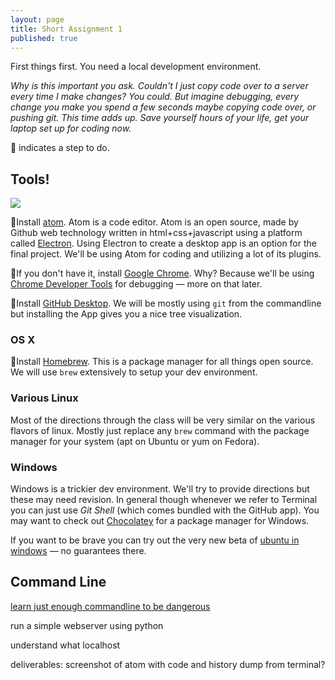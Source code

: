 ```yaml
---
layout: page
title: Short Assignment 1
published: true
---
```



First things first.  You need a local development environment.  

*Why is this important you ask.  Couldn't I just copy code over to a server every time I make changes?  You could.  But imagine debugging,  every change you make you spend a few seconds maybe copying code over, or pushing git.  This time adds up.  Save yourself hours of your life, get your laptop set up for coding now.*


🚀 indicates a step to do.

## Tools! ##


![](https://github-atom-io-herokuapp-com.global.ssl.fastly.net/assets/logo@2x-a922b71bfaf4cdc1dcf7a5ea29b92a91.png)

🚀Install [atom](http://atom.io).  Atom is a code editor.  Atom is an open source, made by Github
web technology written in html+css+javascript using a platform called [Electron](http://electron.atom.io/). Using Electron to create a desktop app is an option for the final project.  We'll be using Atom for coding and utilizing a lot of its plugins.

🚀If you don't have it, install [Google Chrome](https://www.google.com/chrome/browser/desktop/).  Why?
Because we'll be using [Chrome Developer Tools](https://developers.google.com/web/tools/chrome-devtools/) for debugging — more on that later.

🚀Install [GitHub Desktop](http://desktop.github.com).  We will be mostly using ```git``` from the commandline but installing the App gives you a nice tree visualization.


### OS X ###

🚀Install [Homebrew](http://brew.sh/).  This is a package manager for all things open source.
We will use ```brew``` extensively to setup your dev environment.

### Various Linux ###

Most of the directions through the class will be very similar on the various flavors of linux.  Mostly just replace any ```brew``` command with the package manager for your system (apt on Ubuntu or yum on Fedora).

### Windows ###

Windows is a trickier dev environment.  We'll try to provide directions but these may need revision.
In general though whenever we refer to Terminal you can just use *Git Shell* (which comes bundled with the GitHub app).  You may want to check out [Chocolatey](http://chocolatey.org) for a package manager for Windows.

If you want to be brave you can try out the very new beta of [ubuntu in windows](https://blogs.msdn.microsoft.com/commandline/2016/04/06/bash-on-ubuntu-on-windows-download-now-3/) — no guarantees there.


## Command Line ##




[learn just enough commandline to be dangerous](https://www.learnenough.com/command-line-tutorial)



run a simple webserver using python


understand what localhost

deliverables:
screenshot of atom with code and history dump from terminal?
